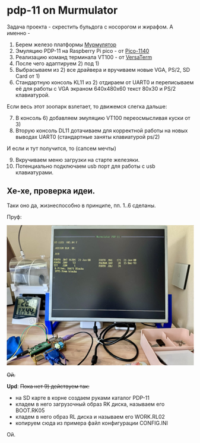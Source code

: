 # pdp-11 on Murmulator

Задача проекта - скрестить бульдога с носорогом и жирафом.
А именно - 

1. Берем железо платформы [Мурмулятор](https://murmulator.ru)
2. Эмуляцию PDP-11 на Raspberry Pi pico - от [Pico-1140](https://github.com/Isysxp/Pico_1140)
3. Реализацию команд терминала VT100 - от [VersaTerm](https://github.com/tsybulin/VersaTerm)
4. После чего адаптируем 2) под 1)
5. Выбрасываем из 2) все драйвера и вручиваем новые VGA, PS/2, SD Card от 1)
6. Стандартную консоль KL11 из 2) отдираем от UART0 и переписываем её для работы с VGA экраном 640x480x60 текст 80x30 и  PS/2 клавиатурой.

Если весь этот зоопарк взлетает, то движемся слегка дальше:

7. В консоль 6) добавляем эмуляцию VT100 переосмысливая куски от 3)
8. Вторую консоль DL11 дотачиваем для корректной работы на новых выводах UART0 (стандартные заняты клавиатурой ps/2)

И если и тут получится, то (сапсем мечты)

9. Вкручиваем меню загрузки на старте железяки.
10. Потенциально подключаем usb порт для работы с usb клавиатурами.

## Хе-хе, проверка идеи.

Таки оно да, жизнеспособно в принципе, пп. 1..6 сделаны.

Пруф:

![proof of concept](assets/proof.jpg)

~~Ой.~~

**Upd**:
~~Пока нет 9) действуем так:~~
  - на SD карте в корне создаем руками каталог PDP-11
  - кладем в него загрузочный образ RK диска, называем его BOOT.RK05
  - кладем в него образ RL диска и называем его WORK.RL02
  - копируем сюда из примера файл конфигурации CONFIG.INI

  Ой.

